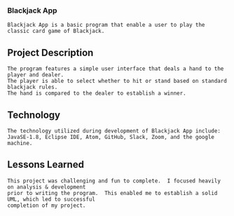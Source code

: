 ### Blackjack App
	Blackjack App is a basic program that enable a user to play the classic card game of Blackjack.
## Project Description
	The program features a simple user interface that deals a hand to the player and dealer.
	The player is able to select whether to hit or stand based on standard blackjack rules.
	The hand is compared to the dealer to establish a winner.
## Technology
	The technology utilized during development of Blackjack App include:
	JavaSE-1.8, Eclipse IDE, Atom, GitHub, Slack, Zoom, and the google machine. 
## Lessons Learned
	This project was challenging and fun to complete.  I focused heavily on analysis & development
	prior to writing the program.  This enabled me to establish a solid UML, which led to successful 
	completion of my project. 	